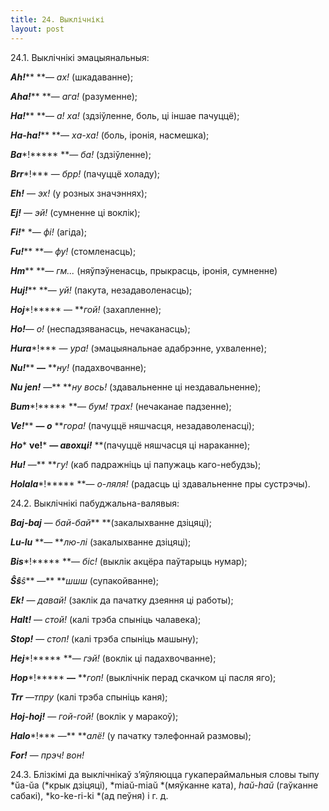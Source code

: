 ```yaml
---
title: 24. Выклічнікі
layout: post
---
```



24.1. Выклічнікі эмацыянальныя:

***Ah!***** **— *ах!* (шкадаванне);

***Aha!***** **— *ага!* (разуменне);

***Ha!***** **— *а! ха!* (здзіўленне, боль, ці іншае пачуццё);

***Ha-ha!***** **— *ха-ха!* (боль, іронія, насмешка);

***Ba****!***** **— *ба!* (здзіўленне);

***Brr****!*** — *брр!* (пачуццё холаду);

***Eh!*** — *эх!* (у розных значэннях);

***Ej!*** — *эй!* (сумненне ці воклік);

***Fi!**** **— фі!* (агіда);

***Fu!***** **— *фу!* (стомленасць);

***Hm***** **— *гм...* (няўпэўненасць, прыкрасць, іронія, сумненне)

***Huj!***** **— *уй!* (пакута, незадаволенасць);

***Hoj****!***** — ***гой!* (захапленне);

***Ho!***— *о!* (неспадзяванасць, нечаканасць);

***Hura****!*** — *ура!* (эмацыянальнае адабрэнне, ухваленне);

***Nu!***** **—** ***ну!* (падахвочванне);

***Nu jen!*** —** ***ну вось!* (здавальненне ці нездавальненне);

***Bum****!***** **— *бум! трах!* (нечаканае падзенне);

***Ve!***** **— *о*** ***гора!* (пачуццё няшчасця, незадаволенасці);

***Ho**** ****ve!***** **— *авохці!*** **(пачуццё няшчасця ці
нараканне);

***Hu!*** —** ***гу!* (каб падражніць ці папужаць каго-небудзь);

***Holala****!***** **— *о-ляля!* (радасць ці здавальненне пры
сустрэчы).

24.2. Выклічнікі пабуджальна-валявыя:

***Baj-baj*** — *бай-бай*** **(закалыхванне дзіцяці);

***Lu-lu*** **— ***лю-лі* (закалыхванне дзіцяці);

***Bis****!***** **— *біс!* (выклік акцёра паўтарыць нумар);

***Ŝŝ****ŝ*** —** ***шшш* (супакойванне);

***Ek!*** — *давай!* (заклік да пачатку дзеяння ці работы);

***Halt!*** — *стой!* (калі трэба спыніць чалавека);

***Stop!*** — *стоп!* (калі трэба спыніць машыну);

***Hej****!***** **— *гэй!* (воклік ці падахвочванне);

***Hop****!***** **—** ***гоп!* (выклічнік перад скачком ці пасля
яго);

***Trr** —тпру* (калі трэба спыніць каня);

***Hoj-hoj!*** — *гой-гой!* (воклік у маракоў);

***Halo****!*** —** ***алё!* (у пачатку тэлефоннай размовы);

***For!*** — *прэч! вон!*

24.3. Блізкімі да выклічнікаў з’яўляюцца гукапераймальныя словы тыпу
*ŭa-ŭa (*крык дзіцяці), *miaŭ-miaŭ *(мяўканне ката), *haŭ-haŭ*
(гаўканне сабакі), *ko-ke-ri-ki *(ад пеўня) і г. д.

